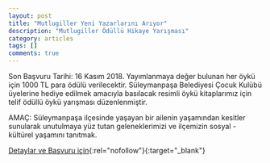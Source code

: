 ```yaml
---
layout: post
title: "Mutlugiller Yeni Yazarlarını Arıyor"
description: "Mutlugiller Ödüllü Hikaye Yarışması"
category: articles
tags: []
comments: true
---
```


Son Başvuru Tarihi: 16 Kasım 2018. Yayımlanmaya değer bulunan her öykü için 1000 TL para ödülü verilecektir.
Süleymanpaşa Belediyesi Çocuk Kulübü üyelerine hediye edilmek amacıyla basılacak resimli öykü kitaplarımız için telif ödüllü öykü yarışması düzenlenmiştir.

AMAÇ: Süleymanpaşa ilçesinde yaşayan bir ailenin yaşamından kesitler sunularak unutulmaya yüz tutan geleneklerimizi ve ilçemizin sosyal - kültürel yaşamını tanıtmak.

[Detaylar ve Başvuru için](https://www.suleymanpasa.bel.tr/haber/Mutlugiller-%C3%96yk%C3%BC-Yar%C4%B1%C5%9Fmas%C4%B1-ba%C5%9Fvuru-tarihi-uzat%C4%B1ld%C4%B1--3584?utm_source=edebiyatyarismalari.com&utm_medium=affiliate){:rel="nofollow"}{:target="_blank"}